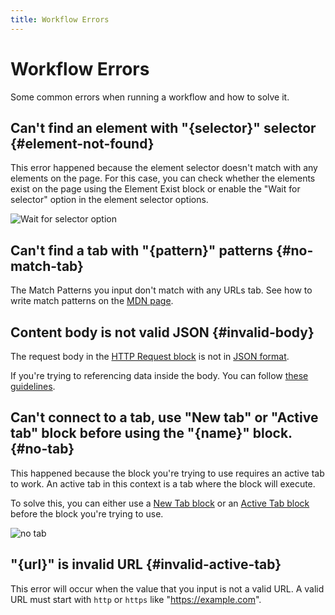 ```yaml
---
title: Workflow Errors
---
```


# Workflow Errors
Some common errors when running a workflow and how to solve it.

## Can't find an element with "{selector}" selector {#element-not-found}
This error happened because the element selector doesn't match with any elements on the page. For this case, you can check whether the elements exist on the page using the Element Exist block or enable the "Wait for selector" option in the element selector options. 

![Wait for selector option](https://res.cloudinary.com/chat-story/image/upload/v1663575029/automa/chrome_xzwsxBADvq_f5povx.png)

## Can't find a tab with "{pattern}" patterns {#no-match-tab}
The Match Patterns you input don't match with any URLs tab. See how to write match patterns on the [MDN page](https://developer.mozilla.org/en-US/docs/Mozilla/Add-ons/WebExtensions/Match_patterns#examples).

## Content body is not valid JSON {#invalid-body}
The request body in the [HTTP Request block](/blocks/webhook.md) is not in [JSON format](https://developer.mozilla.org/en-US/docs/Learn/JavaScript/Objects/JSON#json_structure).

If you're trying to referencing data inside the body. You can follow [these guidelines](/blocks/webhook.md#referencing-data-inside-body).

## Can't connect to a tab, use "New tab" or "Active tab" block before using the "{name}" block. {#no-tab}
This happened because the block you're trying to use requires an active tab to work. An active tab in this context is a tab where the block will execute. 

To solve this, you can either use a [New Tab block](/blocks/new-tab.md) or an [Active Tab block](/blocks/active-tab.md) before the block you're trying to use.

![no tab](https://res.cloudinary.com/chat-story/image/upload/v1663569336/automa/chrome_D5csgMXyoj_okm03f.png)

## "{url}" is invalid URL {#invalid-active-tab}
This error will occur when the value that you input is not a valid URL. A valid URL must start with `http` or `https` like "https://example.com".